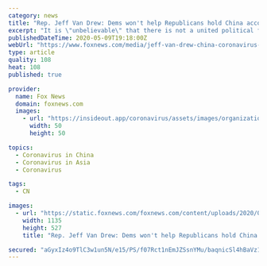 ```yaml
---
category: news
title: "Rep. Jeff Van Drew: Dems won't help Republicans hold China accountable on coronavirus because of politics"
excerpt: "It is \"unbelievable\" that there is not a united political front in terms of holding China accountable for their role in the coronavirus outbreak, Rep. Jeff Van Drew, R-N.J., stated Saturday."
publishedDateTime: 2020-05-09T19:18:00Z
webUrl: "https://www.foxnews.com/media/jeff-van-drew-china-coronavirus-democrats-house-politics"
type: article
quality: 108
heat: 108
published: true

provider:
  name: Fox News
  domain: foxnews.com
  images:
    - url: "https://insideout.app/coronavirus/assets/images/organizations/foxnews.com-50x50.jpg"
      width: 50
      height: 50

topics:
  - Coronavirus in China
  - Coronavirus in Asia
  - Coronavirus

tags:
  - CN

images:
  - url: "https://static.foxnews.com/foxnews.com/content/uploads/2020/05/JEFF.jpg"
    width: 1135
    height: 527
    title: "Rep. Jeff Van Drew: Dems won't help Republicans hold China accountable on coronavirus because of politics"

secured: "aGyxIz4o9TlC3w1un5N/e15/PS/f07Rct1nEmJZSsnYMu/baqnicSl4hBaVz1GIGFDd7HsRjxIhy2yb85Jc9rNBjKMzfFmsjkmdOEuXA0OZ+VT0v41o/R59oEMzQzk3Ot/ZRKBUzgbP1mgU6gld99x6DC9RDPibw+vwIpMigBBT9df9Ed1hh5trEn4bKfki561sDetCTKUs4mmW7zFS1XwbNsx4san3vU/mzRx9zsIxbjIQor8dKRf2wPP0Q5FdK8SeyVJbZFYS4VJ94OCAwLB4wdDp5b0K92Y/jF5SwG594rnRUA7hZz3jsjJh/Mn9VJn0ZKDsfmgE4W8xraREracoO1xSTy2OJ7AOJD6vT6zm1f2sVR97rVjie4evmuq8uUQkWy6MAFux2OEr0eH1sK5ekGP05TGYESE+cuMzyubDDhoPXPbE5lb3mGir2KVssBsWUnKMz1OfAikCo/Zy3g6HBhQdB+0y0rgVMRGmPeFA=;KJZHDCv/qrZMHtl2HzoPEw=="
---
```


